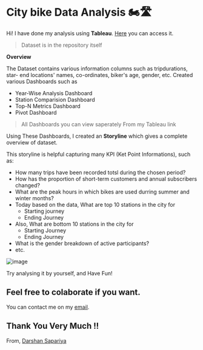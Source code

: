 # City bike Data Analysis 🏍️🛣️

Hi! I have done my analysis using **Tableau**. [Here](https://public.tableau.com/views/Book1_16428710015770/Story1?:language=en-US&:display_count=n&:origin=viz_share_link) you can access it.
> Dataset is in the repository itself

**Overview**

The Dataset contains various information columns such as tripdurations, star- end locations' names, co-ordinates, biker's age, gender, etc.
Created various Dashboards such as 
- Year-Wise Analysis Dashboard
- Station Comparision Dashboard
- Top-N Metrics Dashboard
- Pivot Dashboard
> All Dashboards you can view saperately From my Tableau link

Using These Dashboards, I created an **Storyline** which gives a complete overview of dataset.

This storyline is helpful capturing many KPI (Ket Point Informations), such as:
- How many trips have been recorded totsl during the chosen period?
- How has the proportion of short-term customers and annual subscribers changed?
- What are the peak hours in which bikes are used durring summer and winter months?
- Today based on the data, What are top 10 stations in the city for
	- Starting journey
	- Ending Journey
- Also, What are bottom 10 stations in the city for
	- Starting Journey
	- Ending Journey
- What is the gender breakdown of active participants?
- etc.

![image](https://user-images.githubusercontent.com/65407428/150650201-5e3c5840-e3f7-4334-9ae7-57af3515aa53.png)


 Try analysing it by yourself, and Have Fun!

## Feel free to colaborate if you want.
You can contact me on my [email](sapariyadarshan2001@gmail.com).

## Thank You Very Much !! 
   From, [Darshan Sapariya](https://github.com/DarshanSapariya)

